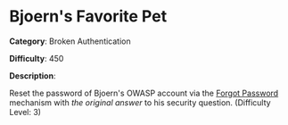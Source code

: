 # Bjoern's Favorite Pet

**Category**: Broken Authentication

**Difficulty**: 450

**Description**:

Reset the password of Bjoern's OWASP account via the <a href="/#/forgot-password">Forgot Password</a> mechanism with <i>the original answer</i> to his security question. (Difficulty Level: 3)
